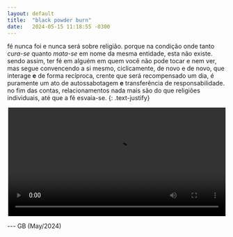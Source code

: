 ```yaml
---
layout: default
title:  "black powder burn"
date:   2024-05-15 11:18:55 -0300
---
```



fé nunca foi e nunca será sobre religião. porque na condição onde tanto _cura-se_ quanto _mata-se_ em nome da mesma entidade, esta não existe.  
sendo assim, ter fé em alguém em quem você não pode tocar e nem ver, mas segue convencendo a si mesmo, ciclicamente, de novo e de novo, que interage **e** de forma recíproca, crente que será recompensado um dia, é puramente um ato de autossabotagem **e** transferência de responsabilidade.  
no fim das contas, relacionamentos nada mais são do que religiões individuais, até que a fé esvaia-se.
{: .text-justify}
  
<center><video src="/assets/videos/interpol.mp4" width="500" controls title="clock" autoplay></video></center>

--- GB (May/2024)
